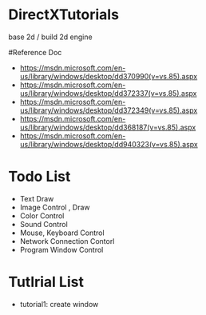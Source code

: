 # DirectXTutorials
base 2d / build 2d engine

#Reference Doc
- https://msdn.microsoft.com/en-us/library/windows/desktop/dd370990(v=vs.85).aspx
- https://msdn.microsoft.com/en-us/library/windows/desktop/dd372337(v=vs.85).aspx
- https://msdn.microsoft.com/en-us/library/windows/desktop/dd372349(v=vs.85).aspx
- https://msdn.microsoft.com/en-us/library/windows/desktop/dd368187(v=vs.85).aspx
- https://msdn.microsoft.com/en-us/library/windows/desktop/dd940323(v=vs.85).aspx

# Todo List   
- Text Draw
- Image Control , Draw
- Color Control
- Sound Control
- Mouse, Keyboard Control
- Network Connection Contorl
- Program Window Control

# Tutlrial List
- tutorial1: create window
